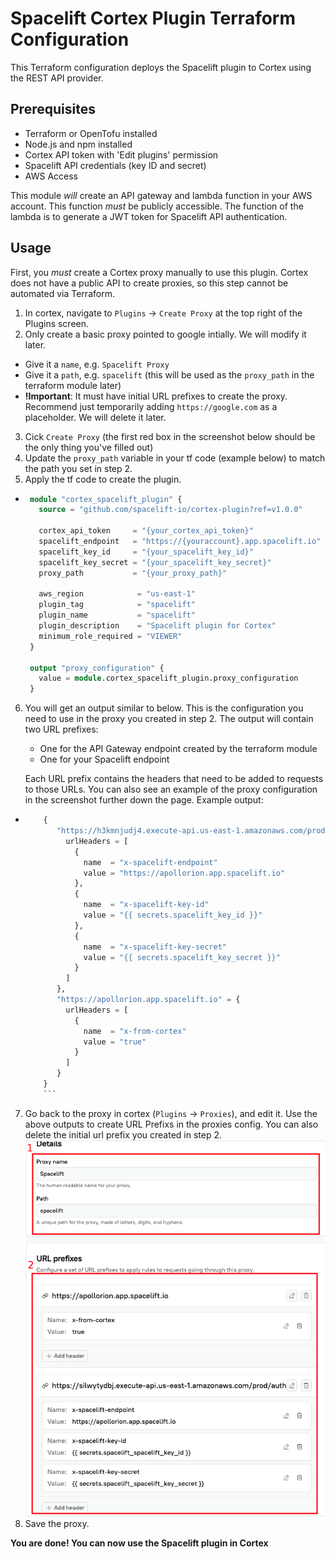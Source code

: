 # Spacelift Cortex Plugin Terraform Configuration

This Terraform configuration deploys the Spacelift plugin to Cortex using the REST API provider.

## Prerequisites

- Terraform or OpenTofu installed
- Node.js and npm installed
- Cortex API token with 'Edit plugins' permission
- Spacelift API credentials (key ID and secret)
- AWS Access

This module *will* create an API gateway and lambda function in your AWS account.
This function *must* be publicly accessible.
The function of the lambda is to generate a JWT token for Spacelift API authentication.

## Usage

First, you *must* create a Cortex proxy manually to use this plugin. Cortex does not have a public API to create
proxies, so this step cannot be automated via Terraform.

1. In cortex, navigate to `Plugins` -> `Create Proxy` at the top right of the Plugins screen.
2. Only create a basic proxy pointed to google intially. We will modify it later.

- Give it a `name`, e.g. `Spacelift Proxy`
- Give it a `path`, e.g. `spacelift` (this will be used as the `proxy_path` in the terraform module later)
- **!Important**: It must have initial URL prefixes to create the proxy. Recommend just temporarily adding
  `https://google.com` as a placeholder. We will delete it later.

3. Cick `Create Proxy` (the first red box in the screenshot below should be the only thing you've filled out)
4. Update the `proxy_path` variable in your tf code (example below) to match the path you set in step 2.
5. Apply the tf code to create the plugin.
  - ```terraform
     module "cortex_spacelift_plugin" {
       source = "github.com/spacelift-io/cortex-plugin?ref=v1.0.0"

       cortex_api_token     = "{your_cortex_api_token}"
       spacelift_endpoint   = "https://{youraccount}.app.spacelift.io"
       spacelift_key_id     = "{your_spacelift_key_id}"
       spacelift_key_secret = "{your_spacelift_key_secret}"
       proxy_path           = "{your_proxy_path}"

       aws_region            = "us-east-1"
       plugin_tag            = "spacelift"
       plugin_name           = "spacelift"
       plugin_description    = "Spacelift plugin for Cortex"
       minimum_role_required = "VIEWER"
     }

     output "proxy_configuration" {
       value = module.cortex_spacelift_plugin.proxy_configuration
     }
     ```
6. You will get an output similar to below. This is the configuration you need to use in the proxy you created in step 2.
   The output will contain two URL prefixes:
   - One for the API Gateway endpoint created by the terraform module
   - One for your Spacelift endpoint

   Each URL prefix contains the headers that need to be added to requests to those URLs. You can also see an example of the proxy configuration in the screenshot further down the page.
   Example output:
  - ```terraform
        {
           "https://h3kmnjudj4.execute-api.us-east-1.amazonaws.com/prod/auth" = {
             urlHeaders = [
               {
                 name  = "x-spacelift-endpoint"
                 value = "https://apollorion.app.spacelift.io"
               },
               {
                 name  = "x-spacelift-key-id"
                 value = "{{ secrets.spacelift_key_id }}"
               },
               {
                 name  = "x-spacelift-key-secret"
                 value = "{{ secrets.spacelift_key_secret }}"
               }
             ]
           },
           "https://apollorion.app.spacelift.io" = {
             urlHeaders = [
               {
                 name  = "x-from-cortex"
                 value = "true"
               }
             ]
           }
        }
        ```

7. Go back to the proxy in cortex (`Plugins` -> `Proxies`), and edit it. Use the above outputs to create URL Prefixs in the proxies config. You can also delete the initial url prefix you created in step 2.
  ![proxy.png](proxy.png)
8. Save the proxy.

**You are done! You can now use the Spacelift plugin in Cortex**
